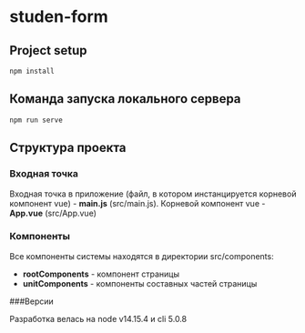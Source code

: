# studen-form

## Project setup
```
npm install
```

## Команда запуска локального сервера
```
npm run serve
```

## Структура проекта
### Входная точка
Входная точка в приложение (файл, в котором инстанцируется корневой компонент vue) - **main.js** (src/main.js).
Корневой компонент vue - **App.vue** (src/App.vue)

### Компоненты
Все компоненты системы находятся в директории src/components:
- **rootComponents** - компонент страницы
- **unitComponents** - компоненты составных частей страницы

###Версии

Разработка велась на node v14.15.4 и cli 5.0.8
